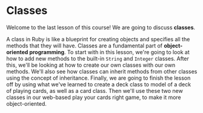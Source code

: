 # Classes

Welcome to the last lesson of this course! We are going to discuss **classes**.

A class in Ruby is like a blueprint for creating objects and specifies all the methods that they will have. Classes are a fundamental part of **object-oriented programming**. To start with in this lesson, we're going to look at how to add new methods to the built-in `String` and `Integer` classes. After this, we'll be looking at how to create our own classes with our own methods. We'll also see how classes can inherit methods from other classes using the concept of inheritance. Finally, we are going to finish the lesson off by using what we've learned to create a deck class to model of a deck of playing cards, as well as a card class. Then we'll use these two new classes in our web-based play your cards right game, to make it more object-oriented.